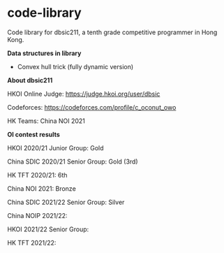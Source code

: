 # code-library
Code library for dbsic211, a tenth grade competitive programmer in Hong Kong.

**Data structures in library**

- Convex hull trick (fully dynamic version)


**About dbsic211**

HKOI Online Judge: 
https://judge.hkoi.org/user/dbsic

Codeforces: 
https://codeforces.com/profile/c_oconut_owo

HK Teams: China NOI 2021

**OI contest results**

HKOI 2020/21 Junior Group: Gold

China SDIC 2020/21 Senior Group: Gold (3rd)

HK TFT 2020/21: 6th

China NOI 2021: Bronze

China SDIC 2021/22 Senior Group: Silver

China NOIP 2021/22: 

HKOI 2021/22 Senior Group:

HK TFT 2021/22:
